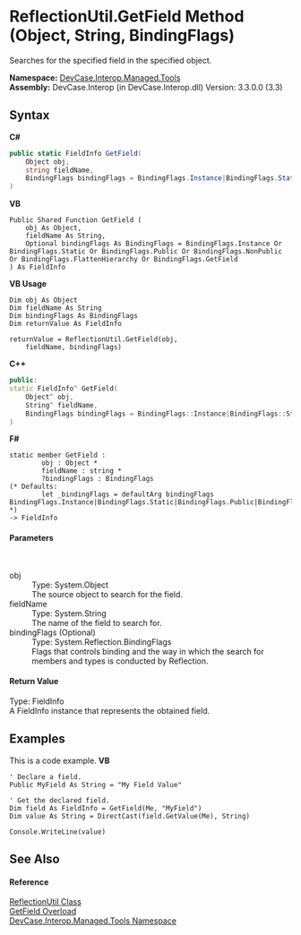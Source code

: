 # ReflectionUtil.GetField Method (Object, String, BindingFlags)
 

Searches for the specified field in the specified object.

**Namespace:**&nbsp;<a href="N_DevCase_Interop_Managed_Tools">DevCase.Interop.Managed.Tools</a><br />**Assembly:**&nbsp;DevCase.Interop (in DevCase.Interop.dll) Version: 3.3.0.0 (3.3)

## Syntax

**C#**<br />
``` C#
public static FieldInfo GetField(
	Object obj,
	string fieldName,
	BindingFlags bindingFlags = BindingFlags.Instance|BindingFlags.Static|BindingFlags.Public|BindingFlags.NonPublic|BindingFlags.FlattenHierarchy|BindingFlags.GetField
)
```

**VB**<br />
``` VB
Public Shared Function GetField ( 
	obj As Object,
	fieldName As String,
	Optional bindingFlags As BindingFlags = BindingFlags.Instance Or BindingFlags.Static Or BindingFlags.Public Or BindingFlags.NonPublic Or BindingFlags.FlattenHierarchy Or BindingFlags.GetField
) As FieldInfo
```

**VB Usage**<br />
``` VB Usage
Dim obj As Object
Dim fieldName As String
Dim bindingFlags As BindingFlags
Dim returnValue As FieldInfo

returnValue = ReflectionUtil.GetField(obj, 
	fieldName, bindingFlags)
```

**C++**<br />
``` C++
public:
static FieldInfo^ GetField(
	Object^ obj, 
	String^ fieldName, 
	BindingFlags bindingFlags = BindingFlags::Instance|BindingFlags::Static|BindingFlags::Public|BindingFlags::NonPublic|BindingFlags::FlattenHierarchy|BindingFlags::GetField
)
```

**F#**<br />
``` F#
static member GetField : 
        obj : Object * 
        fieldName : string * 
        ?bindingFlags : BindingFlags 
(* Defaults:
        let _bindingFlags = defaultArg bindingFlags BindingFlags.Instance|BindingFlags.Static|BindingFlags.Public|BindingFlags.NonPublic|BindingFlags.FlattenHierarchy|BindingFlags.GetField
*)
-> FieldInfo 

```


#### Parameters
&nbsp;<dl><dt>obj</dt><dd>Type: System.Object<br />The source object to search for the field.</dd><dt>fieldName</dt><dd>Type: System.String<br />The name of the field to search for.</dd><dt>bindingFlags (Optional)</dt><dd>Type: System.Reflection.BindingFlags<br />Flags that controls binding and the way in which the search for members and types is conducted by Reflection.</dd></dl>

#### Return Value
Type: FieldInfo<br />A FieldInfo instance that represents the obtained field.

## Examples
This is a code example. 
**VB**<br />
``` VB
' Declare a field.
Public MyField As String = "My Field Value"

' Get the declared field.
Dim field As FieldInfo = GetField(Me, "MyField")
Dim value As String = DirectCast(field.GetValue(Me), String)

Console.WriteLine(value)
```


## See Also


#### Reference
<a href="T_DevCase_Interop_Managed_Tools_ReflectionUtil">ReflectionUtil Class</a><br /><a href="Overload_DevCase_Interop_Managed_Tools_ReflectionUtil_GetField">GetField Overload</a><br /><a href="N_DevCase_Interop_Managed_Tools">DevCase.Interop.Managed.Tools Namespace</a><br />